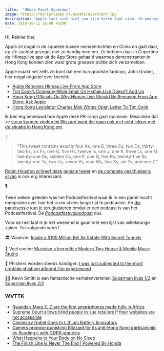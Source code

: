 ```yaml
---
title:  "HKmap Panel Superman"
image: https://reinierladan.nl/assets/82procent.jpg
description: "Apple laat zich niet van zijn beste kant zien, de podcastfestivalpodcast en een waanzinnig slimme tweet"
date: 2019-10-11 10:00 +0200
---
```


Hi, Reinier hier,

Apple zit nogal in de squeeze tussen mensenrechten en China en gaat daar, op z’n zachtst gezegd, niet zo handig mee om. Ze hebben daar in Cupertino de HKmap.live app uit de App Store gehaald waarmee demonstranten in Hong Kong konden zien waar grote groepen politie zich verzamelden.

Apple maakt het zelfs zo bont dat een hun grootste fanboys, John Gruber, hier nogal negatief over bericht:

- [Apple Removes Hkmap.Live From App Store](https://daringfireball.net/linked/2019/10/10/apple-pulls-hkmaps)
- [Tim Cook’s Company-Wide Email On Hkmap.Live Doesn’t Add Up](https://daringfireball.net/linked/2019/10/10/cook-hkmap-live-email)
- [Hong Kong Officials On Why Hkmap.Live Should Be Removed From App Store: Ask Apple](https://daringfireball.net/linked/2019/10/10/hong-kong-officials)
- [Hong Kong Legislator Charles Mok Writes Open Letter To Tim Cook](https://daringfireball.net/linked/2019/10/10/mok-cook-hong-kong)

Ik ben erg benieuwd hoe Apple deze PR-ramp gaat oplossen. Misschien dat ze [steun kunnen vinden bij Blizzard want die gaan ook niet echt lekker met de situatie in Hong Kong om](https://www.thedailybeast.com/blizzard-employees-staged-a-walkout-to-protest-banned-pro-hong-kong-gamer).

💡

> “This tweet contains exactly four As, one B, three Cs, two Ds, thirty-two Es, six Fs, one G, five Hs, twelve Is, one J, one K, three Ls, one M, twenty-one Ns, sixteen Os, one P, one Q, five Rs, twenty-five Ss, twenty-one Ts, two Us, seven Vs, nine Ws, five Xs, six Ys, and one Z."

[Robin Houston schreef deze geniale tweet](https://twitter.com/robinhouston/status/1177575725240639489) en [de complete geschiedenis ervan](https://twitter.com/robinhouston/status/1177636866671157248) is ook erg interessant.

🎙

Twee weken geleden was het Podcastfestival waar ik in een panel mocht meepraten over hoe het is om al een lange tijd te podcasten. En [die panelsessie kun je terugluisteren](https://gopod.me/blijvenpodcasten) omdat er een podcast is van het Podcastfestival. De [_Podcastfestivalpodcast_](https://gopod.me/podcastfestival) dus.

Voor de rest laat ik je het weekend in gaan met een lijst van willekeurige zaken. Tot volgende week!

🏛 Waanzin: [Inside a $195 Million Bel Air Estate With Secret Tunnels](https://www.youtube.com/watch?v=nQEOK8I-Czc)

🏡 Veel cooler: [Musician's Incredible Modern Tiny House & Mobile Music Studio](https://www.youtube.com/watch?v=cargPBU2Ocs)

🎣 Phishers worden steeds handiger: [I was just subjected to the most credible phishing attempt I’ve experienced](https://twitter.com/digitallawyer/status/1181348689756864513)

🦸‍♂️ Kevin Smith is een fantastische verhalenverteller: [Superman lives 1/2](https://www.youtube.com/watch?v=Wo2KB1dEDdk&list=PLBqtUAq2DEQvM4MbUJkG7pmYv7HJPLl0n&index=7) en [Superman lives 2/2](https://www.youtube.com/watch?v=53hMYw8LX60&list=PLBqtUAq2DEQvM4MbUJkG7pmYv7HJPLl0n&index=8)

### WVTTK

- [Rwanda’s Mara X, Z are the first smartphones made fully in Africa](https://www.fastcompany.com/90414915/rwandas-mara-x-z-are-1st-smartphones-made-fully-in-africa)
- [Supreme Court allows blind people to sue retailers if their websites are not accessible](https://www.latimes.com/politics/story/2019-10-07/blind-person-dominos-ada-supreme-court-disabled)
- [Chemistry Nobel Goes to Lithium Battery Innovators](https://www.quantamagazine.org/chemistry-nobel-goes-to-lithium-battery-innovators-20191009/)
- [Gamers propose punishing Blizzard for its anti-Hong Kong partisanship by flooding it with GDPR requests](https://boingboing.net/2019/10/08/ddos-gdpr.html)
- [What Happens to Your Body on No Sleep](https://www.outsideonline.com/2292806/your-body-no-sleep)
- [The Finish Line Is Never The End | Powered By Honda](https://www.youtube.com/watch?v=i2LYWKY-mcw)
